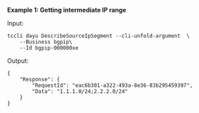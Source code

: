 **Example 1: Getting intermediate IP range**



Input: 

```
tccli dayu DescribeSourceIpSegment --cli-unfold-argument  \
    --Business bgpip\
    --Id bgpip-000000xe
```

Output: 
```
{
    "Response": {
        "RequestId": "eac6b301-a322-493a-8e36-83b295459397",
        "Data": "1.1.1.0/24;2.2.2.0/24"
    }
}
```

